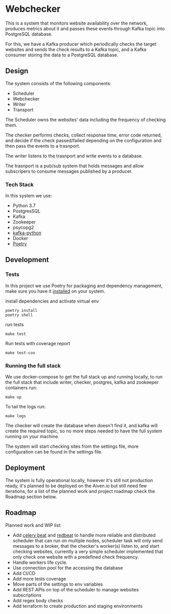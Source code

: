 # Webchecker

This is a system that monitors website availability over the
network, produces metrics about it and passes these events through 
Kafka topic into PostgreSQL database.

For this, we have a Kafka producer which periodically checks the target
websites and sends the check results to a Kafka topic, and a Kafka consumer
storing the data to a PostgreSQL database.

## Design 

The system consists of the following components:

* Scheduler
* Webchecker 
* Writer
* Transport

The Scheduler owns the websites' data including the frequency of checking
them. 

The checker performs checks, collect response time, error code returned, and decide if the check passed/failed
depending on the configuration and then pass the events to a trasnport.

The writer listens to the trasnport and write events to a database.

The trasnport is a pub/sub system that holds messages and allow subscripers to
consume messages published by a producer.

### Tech Stack

In this system we use:

* Python 3.7
* PostgresSQL
* Kafka
* Zookeeper
* psycopg2
* [kafka-python](https://github.com/dpkp/kafka-python)
* Docker
* [Poetry](https://python-poetry.org)

## Development

### Tests

In this project we use Poetry for packaging and dependency management, make
sure you have it [installed](https://python-poetry.org/docs/#installation) on your system.

install dependencies and activate virtual env
```
poetry install
poetry shell
```

run tests

```
make test
```

Run tests with coverage report
```
make test-cov
```

### Running the full stack

We use docker-compose to get the full stack up and running locally, to run the
full stack that include writer, checker, postgres, kafka and zookeeper containers
run:
```
make up
```

To tail the logs run:
```
make logs
```

The checker will create the database when doesn't find it, and
kafka will create the required topic, so no more steps needed to have the full system
running on your machine.

The system will start checking sites from the settings file, more configuration
can be found in the settings file.


## Deployment

The system is fully operational locally, however it's still not production ready, it's planned to be deployed on the Aiven.io but still need few iterations, for a list of the planned work and project roadmap check the Roadmap section below. 

## Roadmap

Planned work and WIP list:

* Add [celery beat](https://docs.celeryproject.org/en/stable/userguide/periodic-tasks.html) and [redbeat](https://github.com/sibson/redbeat) to handle more reliable and distributed scheduler that can run on multiple nodes, scheduler task will only send messages to a broker, that the checker's worker(s) listen to, and start checking websites, currently a very simple scheduler implemented that only check one website with a predefined check frequency.
* Handle workers life cycle.
* Use connection pool for the accessing the database
* Add CI/CD
* Add more tests coverage
* Move parts of the settings to env variables
* Add REST APIs on top of the scheduler to manage websites subscriptions
* Add regex body checks
* Add terraform to create production and staging environments
